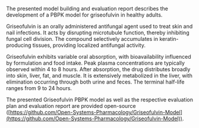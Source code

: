 The presented model building and evaluation report describes the development of a PBPK model for griseofulvin in healthy adults.

Griseofulvin is an orally administered antifungal agent used to treat skin and nail infections. 
It acts by disrupting microtubule function, thereby inhibiting fungal cell division. 
The compound selectively accumulates in keratin-producing tissues, providing localized antifungal activity.

Griseofulvin exhibits variable oral absorption, with bioavailability influenced by formulation and food intake. 
Peak plasma concentrations are typically observed within 4 to 8 hours. 
After absorption, the drug distributes broadly into skin, liver, fat, and muscle. 
It is extensively metabolized in the liver, with elimination occurring through both urine and feces. 
The terminal half-life ranges from 9 to 24 hours.

The presented Griseofulvin PBPK model as well as the respective evaluation plan and evaluation report are provided open-source ([https://github.com/Open-Systems-Pharmacology/Griseofulvin-Model](https://github.com/Open-Systems-Pharmacology/Griseofulvin-Model)).


